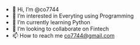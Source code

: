 - 👋 Hi, I’m @co7744
- 👀 I’m interested in Everyting using Programming
- 🌱 I’m currently learning Python
- 💞️ I’m looking to collaborate on Fintech 
- 📫 How to reach me co7744@gmail.com
